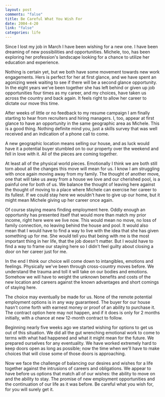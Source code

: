 ```yaml
--- 
layout: post
comments: "false"
title: Be Careful What You Wish For
date: 2004-4-20
link: "false"
categories: life
---
```

Since I lost my job in March I have been wishing for a new one. I have been dreaming of new possibilities and opportunities. Michele, too, has been exploring her profession's landscape looking for a chance to utilize her education and experience.

Nothing is certain yet, but we both have some movement towards new work engagements. Hers is perfect for her at first glance, and we have spent an agonizing week waiting to see if there will be a second glance opportunity. In the eight years we've been together she has left behind or given up job opportunities four times as my career, and my choices, have taken us across the country and back again. It feels right to allow her career to dictate our move this time.

After weeks of little or no feedback to my resume campaign I am finally starting to hear from recruiters and hiring managers. I, too, appear at first glance to have an opportunity in the same geographic area as Michele. This is a good thing. Nothing definite mind you, just a skills survey that was well received and an indication of a phone call to come.

A new geographic location means selling our house, and as luck would have it a potential buyer stumbled on to our property over the weekend and fell in love with it. All of the pieces are coming together.

At least all of the physical world pieces. Emotionally I think we are both still torn about all the changes this move will mean for us. I know I am struggling with once again moving away from my family. The thought of another move, one that will take us away from a house we love and our cherished pool, is a painful one for both of us. We balance the thought of leaving here against the thought of moving to a place where Michele can exercise her career to its fullest. If we could stay here we wouldn't have to give up our home, but it might mean Michele giving up her career once again.

Of course staying means finding employment here. Oddly enough an opportunity has presented itself that would more than match my prior income, right here were we live now. This would mean no move, no loss of family connection, no leaving behind the house and pool. It would also mean that I would have to find a way to live with the idea that she has given something up for me. She would tell you that being with me is the most important thing in her life, that the job doesn't matter. But I would have to find a way to frame our staying here so I didn't feel guilty about closing a door on her career just for me.

In the end I think our choice will come down to intangibles, emotions and feelings. Physically we've been through cross-country moves before. We understand the trauma and toll it will take on our bodies and emotions. Somehow we will have to weight the unknown benefits and costs of the new location and careers against the known advantages and short comings of staying here.

The choice may eventually be made for us. None of the remote potential employment options is in any way guaranteed. The buyer for our house hasn't come forth with earnest money or proof of an ability to purchase it. The contract option here may not happen, and if it does is only for 2 months initially, with a chance at new 12-month contract to follow.

Beginning nearly five weeks ago we started wishing for options to get us out of this situation. We did all the gut wrenching emotional work to come to terms with what had happened and what it might mean for the future. We prepared ourselves for any eventuality. We have worked extremely hard to keep doors open as long as possible; now the time when we'll have to make choices that will close some of those doors is approaching.

Now we face the challenge of balancing our desires and wishes for a life together against the intrusions of careers and obligations. We appear to have before us options that match all of our wishes: the ability to move on and the ability to stay. The promise of new employment opportunities and the continuation of our life as it was before. Be careful what you wish for, for you will surely get it.
